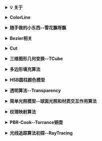 <b><details><summary>💡 关于</summary></b>

📚 本仓库是对我在大学期间在我校图形学研究所做的部分图形学算法的整理。

</details>

<b><details><summary>ColorLine</summary></b>

####  这个是我进研究所时老师出的考题，还挺有意思的.

![image](https://github.com/CG-AccelWorld/Graphics/blob/master/MyImg/ColorLine.gif)

</details>


<b><details><summary>随手做的小东西--雪花飘呀飘</summary><b>
  #### 某天突然兴致来了，就做了这个小玩意儿，姑且算是个小游戏吧.23333
  #### 还给它配了个音乐--认真的雪。 还挺符合意境的。23333

![image](https://github.com/CG-AccelWorld/Graphics/blob/master/MyImg/%E9%9B%AA%E8%8A%B1%E9%A3%98%E5%91%80%E9%A3%98.gif)

</details>


<b><details><summary>Bezier相关</summary></b>
  
---
<details><summary>DBezier</summary>
  
#### Bezier运动图

![image](https://github.com/CG-AccelWorld/Graphics/blob/master/MyImg/DBezier.gif)

</details>

<details><summary>Bezier三维物体渲染</summary>
  
#### Bezier三维物体渲染效果图
##### 这些物体渲染构建的方法都相同，所以只上传了一个“粉色透明花瓶”的 Codes.

<img src="https://github.com/CG-AccelWorld/Graphics/blob/master/MyImg/%E7%B2%89%E8%89%B2%E9%80%8F%E6%98%8E%E8%8A%B1%E7%93%B6.png" alt="Sample"  width="250" height="250">
<img src="https://github.com/CG-AccelWorld/Graphics/blob/master/MyImg/%E5%8F%A4%E9%92%9F.png" alt="Sample"  width="250" height="250">
<img src="https://github.com/CG-AccelWorld/Graphics/blob/master/MyImg/%E5%AE%9D%E5%A1%94.png" alt="Sample"  width="250" height="250">

            粉色透明瓶子                           古钟                               宝塔
            
<img src="https://github.com/CG-AccelWorld/Graphics/blob/master/MyImg/%E7%A9%BA%E7%AB%B9.png" alt="Sample"  width="250" height="250">
<img src="https://github.com/CG-AccelWorld/Graphics/blob/master/MyImg/%E5%8D%AB%E6%98%9F%E9%9B%B7%E8%BE%BE.png" alt="Sample"  width="250" height="250">
<img src="https://github.com/CG-AccelWorld/Graphics/blob/master/MyImg/%E6%A3%8B%E7%AC%A5%EF%BC%88s%C3%AC%EF%BC%89.png" alt="Sample"  width="250" height="250">

                空竹                             卫星雷达                           棋笥（si）

<img src="https://github.com/CG-AccelWorld/Graphics/blob/master/MyImg/%E9%99%B6%E7%93%B7.png" alt="Sample"  width="250" height="250">

                陶瓷         
</details>

<details><summary>B样条曲线</summary>
  
#### 鼠标移动控制点，曲线随之变化。

<img src="https://github.com/CG-AccelWorld/Graphics/blob/master/MyImg/B%E6%A0%B7%E6%9D%A1%E6%9B%B2%E7%BA%BF.gif" alt="Sample" width="500" height="300">

</details>

<details><summary>NBzier</summary>
  
#### 通过控制点绘制 N 次 Bezier 曲线。

<img src="https://github.com/CG-AccelWorld/Graphics/blob/master/MyImg/NBezier.gif" alt="Sample" width="500" height="300">

</details>

<details><summary>BezierBall</summary>
  
#### 利用Bezier曲线绘制球。

<img src="https://github.com/CG-AccelWorld/Graphics/blob/master/MyImg/BezierBall.gif" alt="Sample" width="350" height="350">

</details>

---
</details>

<b><details><summary>Cut</summary></b>

####  简单二维裁剪：直线裁剪

<img src="https://github.com/CG-AccelWorld/Graphics/blob/master/MyImg/Cut.gif" alt="Sample" width="400" height="400">

</details>

<b><details><summary>三维图形几何变换--TCube</summary></b>

<img src="https://github.com/CG-AccelWorld/Graphics/blob/master/MyImg/%E4%B8%89%E7%BB%B4%E5%9B%BE%E5%BD%A2%E5%87%A0%E4%BD%95%E5%8F%98%E5%8C%96.gif" alt="Sample" width="400" height="400">

</details>


<b><details><summary>多边形填充算法</summary></b>
  
 ---
<details><summary>有效边表填充算法---EetFill</summary>

<img src="https://github.com/CG-AccelWorld/Graphics/blob/master/MyImg/EetFill.gif" alt="Sample" width="350" height="350">

</details>

<details><summary>三角形填充算法（边标志填充算法）---Cube--三角形填充算法</summary>

<img src="https://github.com/CG-AccelWorld/Graphics/blob/master/MyImg/Cube--三角形填充算法.gif" alt="Sample" width="350" height="350">

</details>

---
</details>

<b><details><summary>HSB圆柱颜色模型</summary></b>

####  [维基百科：HSB色彩模式](https://baike.baidu.com/item/HSB%E8%89%B2%E5%BD%A9%E6%A8%A1%E5%BC%8F/5158440?fr=aladdin)

<img src="https://github.com/CG-AccelWorld/Graphics/blob/master/MyImg/HSB圆柱颜色模型.gif" alt="Sample" width="350" height="350">

</details>


<b><details><summary>透明算法--Transparency</summary></b>

<img src="https://github.com/CG-AccelWorld/Graphics/blob/master/MyImg/%E7%AE%80%E5%8D%95%E9%80%8F%E6%98%8E%E6%A8%A1%E5%9E%8B.png" alt="Sample" width="650" height="500">

</details>


<b><details><summary>简单光照模型--球面光照和材质交互作用算法</summary><b>
  #### 绿宝石材质下：球上的丝线是录制工具原因，实际并没有....
  #### 此光照模型为 Gouraud光照模型

![image](https://github.com/CG-AccelWorld/Graphics/blob/master/MyImg/球面光照和材质交互作用算法.gif)

</details>


<b><details><summary>纹理映射算法</summary></b>
  
  ---
  <details><summary>凹凸纹理--法线壶几何纹理映射</summary>

<img src="https://github.com/CG-AccelWorld/Graphics/blob/master/MyImg/法线壶几何纹理映射.gif" alt="Sample" width="650" height="500">

</details>


<details><summary>纹理反走样--球面几何纹理映射三种反走样算法</summary>

![image](https://github.com/CG-AccelWorld/Graphics/blob/master/MyImg/球面几何纹理映射三种反走样算法.gif)

</details>

---
</details>


<b><details><summary>PBR-Cook--Torrance铜壶</summary></b>

####  基于物理的光照模型
##### 左侧是 Cook--Torrance 算法. 右侧是 Phong明暗处理模型

<img src="https://github.com/CG-AccelWorld/Graphics/blob/master/MyImg/PBR-Cook--Torrance%E9%93%9C%E5%A3%B6.gif" alt="Sample" width="570" height="500">

</details>

<b><details><summary>光线追踪算法初探--RayTracing</summary></b>

![image](https://github.com/CG-AccelWorld/Graphics/blob/master/MyImg/RayTracing%EF%BC%88Png%EF%BC%89.png)

</details>












